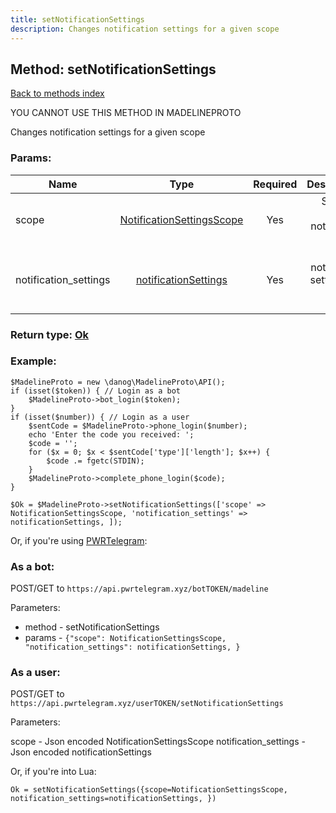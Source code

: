 ```yaml
---
title: setNotificationSettings
description: Changes notification settings for a given scope
---
```

## Method: setNotificationSettings  
[Back to methods index](index.md)


YOU CANNOT USE THIS METHOD IN MADELINEPROTO


Changes notification settings for a given scope

### Params:

| Name     |    Type       | Required | Description |
|----------|:-------------:|:--------:|------------:|
|scope|[NotificationSettingsScope](../types/NotificationSettingsScope.md) | Yes|Scope to change notification settings|
|notification\_settings|[notificationSettings](../types/notificationSettings.md) | Yes|New notification settings for given scope|


### Return type: [Ok](../types/Ok.md)

### Example:


```
$MadelineProto = new \danog\MadelineProto\API();
if (isset($token)) { // Login as a bot
    $MadelineProto->bot_login($token);
}
if (isset($number)) { // Login as a user
    $sentCode = $MadelineProto->phone_login($number);
    echo 'Enter the code you received: ';
    $code = '';
    for ($x = 0; $x < $sentCode['type']['length']; $x++) {
        $code .= fgetc(STDIN);
    }
    $MadelineProto->complete_phone_login($code);
}

$Ok = $MadelineProto->setNotificationSettings(['scope' => NotificationSettingsScope, 'notification_settings' => notificationSettings, ]);
```

Or, if you're using [PWRTelegram](https://pwrtelegram.xyz):

### As a bot:

POST/GET to `https://api.pwrtelegram.xyz/botTOKEN/madeline`

Parameters:

* method - setNotificationSettings
* params - `{"scope": NotificationSettingsScope, "notification_settings": notificationSettings, }`



### As a user:

POST/GET to `https://api.pwrtelegram.xyz/userTOKEN/setNotificationSettings`

Parameters:

scope - Json encoded NotificationSettingsScope
notification_settings - Json encoded notificationSettings



Or, if you're into Lua:

```
Ok = setNotificationSettings({scope=NotificationSettingsScope, notification_settings=notificationSettings, })
```

